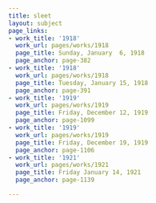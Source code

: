 ```yaml
---
title: sleet
layout: subject
page_links:
- work_title: '1918'
  work_url: pages/works/1918
  page_title: Sunday, January  6, 1918
  page_anchor: page-382
- work_title: '1918'
  work_url: pages/works/1918
  page_title: Tuesday, January 15, 1918
  page_anchor: page-391
- work_title: '1919'
  work_url: pages/works/1919
  page_title: Friday, December 12, 1919
  page_anchor: page-1099
- work_title: '1919'
  work_url: pages/works/1919
  page_title: Friday, December 19, 1919
  page_anchor: page-1106
- work_title: '1921'
  work_url: pages/works/1921
  page_title: Friday January 14, 1921
  page_anchor: page-1139

---
```

